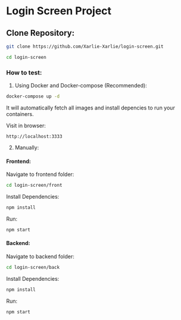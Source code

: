 # Login Screen Project

## Clone Repository:

```bash
git clone https://github.com/Xarlie-Xarlie/login-screen.git
```

```bash
cd login-screen
```

### How to test:

1. Using Docker and Docker-compose (Recommended):

```bash
docker-compose up -d
```

It will automatically fetch all images and install depencies to run your containers.

Visit in browser:

```
http://localhost:3333
```

2. Manually:

#### Frontend:

Navigate to frontend folder:

```bash
cd login-screen/front
```

Install Dependencies:

```bash
npm install
```

Run: 

```bash
npm start
```

#### Backend:

Navigate to backend folder:

```bash
cd login-screen/back
```

Install Dependencies:

```bash
npm install
```

Run: 

```bash
npm start
```
